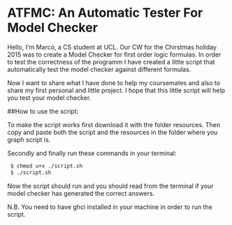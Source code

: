 # ATFMC: An Automatic Tester For Model Checker

Hello, I'm Marco, a CS student at UCL.
Our CW for the Chirstmas holiday 2015 was to create a Model Checker for first order logic formulas. In order to test the correctness of the programm I have created a little script that automatically test the model checker against different formulas.

Now I want to share what I have done to help my coursemates and also to share my first personal and little project. I hope that this little script will help you test your model checker. 

##How to use the script:

To make the script works first download it with the folder resources. Then copy and paste both the script and the resources in the folder where you graph script is.

Secondly and finally run these commands in your terminal: 
```sh
 $ chmod u+x ./script.sh
 $ ./script.sh
```
Now the script should run and you should read from the terminal if your model checker has generated the 
correct answers.

N.B. You need to have ghci installed in your machine in order to run the script.

